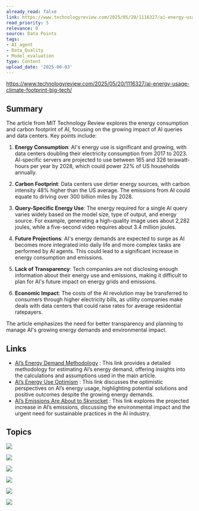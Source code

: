 ```yaml
---
already_read: false
link: https://www.technologyreview.com/2025/05/20/1116327/ai-energy-usage-climate-footprint-big-tech/
read_priority: 5
relevance: 0
source: Data Points
tags:
- AI_agent
- Data_Quality
- Model_evaluation
type: Content
upload_date: '2025-06-03'
---
```


https://www.technologyreview.com/2025/05/20/1116327/ai-energy-usage-climate-footprint-big-tech/
## Summary

The article from MIT Technology Review explores the energy consumption and carbon footprint of AI, focusing on the growing impact of AI queries and data centers. Key points include:

1. **Energy Consumption**: AI's energy use is significant and growing, with data centers doubling their electricity consumption from 2017 to 2023. AI-specific servers are projected to use between 165 and 326 terawatt-hours per year by 2028, which could power 22% of US households annually.

2. **Carbon Footprint**: Data centers use dirtier energy sources, with carbon intensity 48% higher than the US average. The emissions from AI could equate to driving over 300 billion miles by 2028.

3. **Query-Specific Energy Use**: The energy required for a single AI query varies widely based on the model size, type of output, and energy source. For example, generating a high-quality image uses about 2,282 joules, while a five-second video requires about 3.4 million joules.

4. **Future Projections**: AI's energy demands are expected to surge as AI becomes more integrated into daily life and more complex tasks are performed by AI agents. This could lead to a significant increase in energy consumption and emissions.

5. **Lack of Transparency**: Tech companies are not disclosing enough information about their energy use and emissions, making it difficult to plan for AI's future impact on energy grids and emissions.

6. **Economic Impact**: The costs of the AI revolution may be transferred to consumers through higher electricity bills, as utility companies make deals with data centers that could raise rates for average residential ratepayers.

The article emphasizes the need for better transparency and planning to manage AI's growing energy demands and environmental impact.
## Links

- [AI’s Energy Demand Methodology](https://www.technologyreview.com/2025/05/20/1116331/ai-energy-demand-methodology/) : This link provides a detailed methodology for estimating AI’s energy demand, offering insights into the calculations and assumptions used in the main article.
- [AI’s Energy Use Optimism](https://www.technologyreview.com/2025/05/20/1116337/ai-energy-use-optimism/) : This link discusses the optimistic perspectives on AI’s energy usage, highlighting potential solutions and positive outcomes despite the growing energy demands.
- [AI’s Emissions Are About to Skyrocket](https://www.technologyreview.com/2024/12/13/1108719/ais-emissions-are-about-to-skyrocket-even-further/) : This link explores the projected increase in AI’s emissions, discussing the environmental impact and the urgent need for sustainable practices in the AI industry.

## Topics

![](topics/Concept/AI%20Energy%20Footprint)

![](topics/Concept/AI%20Inference)

![](topics/Concept/AI%20Data%20Centers)

![](topics/Concept/AI%20Energy%20Efficiency)

![](topics/Concept/AI%20Energy%20Transparency)

![](topics/Concept/AI%20Agents)